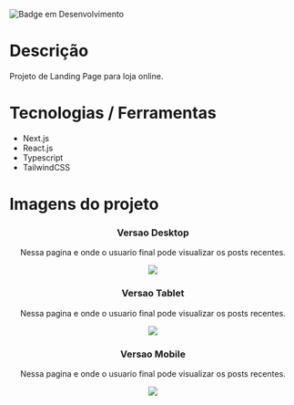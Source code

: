 ![Badge em Desenvolvimento](http://img.shields.io/static/v1?label=STATUS&message=EM%20DESENVOLVIMENTO&color=GREEN&style=for-the-badge)
# Descrição
Projeto de Landing Page para loja online.


# Tecnologias / Ferramentas
- Next.js
- React.js
- Typescript
- TailwindCSS


# Imagens do projeto

<div align="center">
  <h3 align="center">Versao Desktop</h3>
  <p>Nessa pagina e onde o usuario final pode visualizar os posts recentes.
  </p>
  <image src="https://raw.githubusercontent.com/TallysonFreitas/shop-parfum/main/public/captura-desktop.jpeg"/>
</div>
<div align="center">
  <h3 align="center">Versao Tablet</h3>
  <p>Nessa pagina e onde o usuario final pode visualizar os posts recentes.
  </p>
  <image src="https://raw.githubusercontent.com/TallysonFreitas/shop-parfum/main/public/captura-tablet.png"/>
</div>
<div align="center">
  <h3 align="center">Versao Mobile</h3>
  <p>Nessa pagina e onde o usuario final pode visualizar os posts recentes.
  </p>
  
  <image src="https://raw.githubusercontent.com/TallysonFreitas/shop-parfum/main/public/captura-mobile.png"/>
</div>